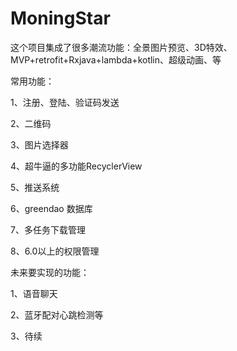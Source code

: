 # MoningStar
这个项目集成了很多潮流功能：全景图片预览、3D特效、MVP+retrofit+Rxjava+lambda+kotlin、超级动画、等

常用功能：

1、注册、登陆、验证码发送

2、二维码

3、图片选择器

4、超牛逼的多功能RecyclerView

5、推送系统

6、greendao 数据库

7、多任务下载管理

8、6.0以上的权限管理

未来要实现的功能：

1、语音聊天

2、蓝牙配对心跳检测等

3、待续
